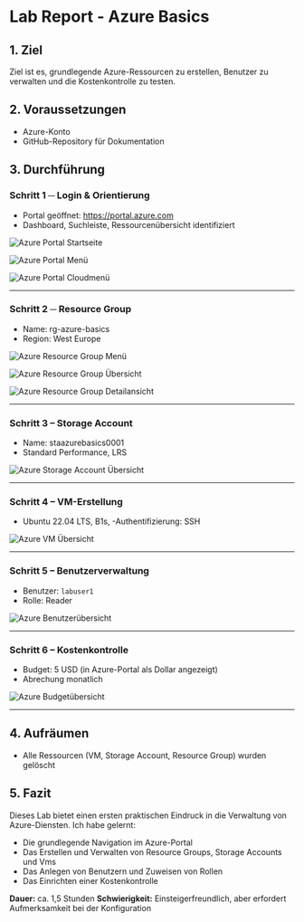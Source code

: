 # Lab Report - Azure Basics

## 1. Ziel
Ziel ist es, grundlegende Azure-Ressourcen zu erstellen, Benutzer zu verwalten und die Kostenkontrolle zu testen.

## 2. Voraussetzungen
- Azure-Konto
- GitHub-Repository für Dokumentation

## 3. Durchführung

### Schritt 1 ─ Login & Orientierung
- Portal geöffnet: https://portal.azure.com
- Dashboard, Suchleiste, Ressourcenübersicht identifiziert

![Azure Portal Startseite](img/portal-start.png)

![Azure Portal Menü](img/portal-menue.png)

![Azure Portal Cloudmenü](img/portal-cloud-menue.png)

---

### Schritt 2 ─ Resource Group
- Name: rg-azure-basics
- Region: West Europe

![Azure Resource Group Menü](img/resource-group-menue.png)

![Azure Resource Group Übersicht](img/resource-group.png)

![Azure Resource Group Detailansicht](img/resource-group1.png)

---

### Schritt 3 – Storage Account
- Name: staazurebasics0001
- Standard Performance, LRS

![Azure Storage Account Übersicht](img/storage-account-overview.png)

---

### Schritt 4 – VM-Erstellung
- Ubuntu 22.04 LTS, B1s,
-Authentifizierung: SSH

![Azure VM Übersicht](img/vm-uebersicht.png)

---

### Schritt 5 – Benutzerverwaltung
- Benutzer: `labuser1` 
- Rolle: Reader

![Azure Benutzerübersicht](img/user.png)

---

### Schritt 6 – Kostenkontrolle
- Budget: 5 USD (in Azure-Portal als Dollar angezeigt)
- Abrechung monatlich

![Azure Budgetübersicht](img/budget.png)

---

## 4. Aufräumen
- Alle Ressourcen (VM, Storage Account, Resource Group) wurden gelöscht

## 5. Fazit
Dieses Lab bietet einen ersten praktischen Eindruck in die Verwaltung von Azure-Diensten.
Ich habe gelernt:
- Die grundlegende Navigation im Azure-Portal
- Das Erstellen und Verwalten von Resource Groups, Storage Accounts und Vms
- Das Anlegen von Benutzern und Zuweisen von Rollen
- Das Einrichten einer Kostenkontrolle

**Dauer:** ca. 1,5 Stunden
**Schwierigkeit:** Einsteigerfreundlich, aber erfordert Aufmerksamkeit bei der Konfiguration